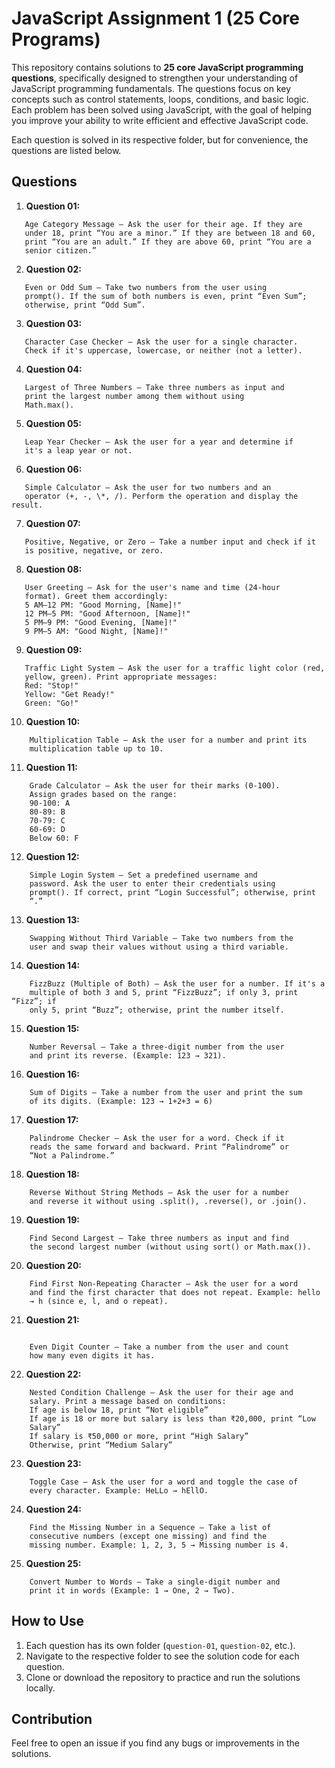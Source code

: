 # JavaScript Assignment 1 (25 Core Programs)

This repository contains solutions to **25 core JavaScript programming questions**, specifically designed to strengthen your understanding of JavaScript programming fundamentals. The questions focus on key concepts such as control statements, loops, conditions, and basic logic. Each problem has been solved using JavaScript, with the goal of helping you improve your ability to write efficient and effective JavaScript code.

Each question is solved in its respective folder, but for convenience, the questions are listed below.

## Questions

1. **Question 01:**

```
   Age Category Message – Ask the user for their age. If they are
   under 18, print “You are a minor.” If they are between 18 and 60,
   print “You are an adult.” If they are above 60, print “You are a
   senior citizen.”
```

2. **Question 02:**

```
   Even or Odd Sum – Take two numbers from the user using
   prompt(). If the sum of both numbers is even, print “Even Sum”;
   otherwise, print “Odd Sum”.
```

3. **Question 03:**

```
   Character Case Checker – Ask the user for a single character.
   Check if it's uppercase, lowercase, or neither (not a letter).
```

4. **Question 04:**

```
   Largest of Three Numbers – Take three numbers as input and
   print the largest number among them without using
   Math.max().
```

5. **Question 05:**

```
   Leap Year Checker – Ask the user for a year and determine if
   it's a leap year or not.
```

6. **Question 06:**

```
   Simple Calculator – Ask the user for two numbers and an
   operator (+, -, \*, /). Perform the operation and display the result.
```

7. **Question 07:**

```
   Positive, Negative, or Zero – Take a number input and check if it
   is positive, negative, or zero.
```

8. **Question 08:**

```
   User Greeting – Ask for the user's name and time (24-hour
   format). Greet them accordingly:
   5 AM–12 PM: "Good Morning, [Name]!"
   12 PM–5 PM: "Good Afternoon, [Name]!"
   5 PM–9 PM: "Good Evening, [Name]!"
   9 PM–5 AM: "Good Night, [Name]!"
```

9. **Question 09:**

```
   Traffic Light System – Ask the user for a traffic light color (red,
   yellow, green). Print appropriate messages:
   Red: "Stop!"
   Yellow: "Get Ready!"
   Green: "Go!"
```

10. **Question 10:**

```
    Multiplication Table – Ask the user for a number and print its
    multiplication table up to 10.
```

11. **Question 11:**

```
    Grade Calculator – Ask the user for their marks (0-100).
    Assign grades based on the range:
    90-100: A
    80-89: B
    70-79: C
    60-69: D
    Below 60: F
```

12. **Question 12:**

```
    Simple Login System – Set a predefined username and
    password. Ask the user to enter their credentials using
    prompt(). If correct, print “Login Successful”; otherwise, print
    “.”
```

13. **Question 13:**

```
    Swapping Without Third Variable – Take two numbers from the
    user and swap their values without using a third variable.
```

14. **Question 14:**

```
    FizzBuzz (Multiple of Both) – Ask the user for a number. If it's a
    multiple of both 3 and 5, print “FizzBuzz”; if only 3, print “Fizz”; if
    only 5, print “Buzz”; otherwise, print the number itself.
```

15. **Question 15:**

```
    Number Reversal – Take a three-digit number from the user
    and print its reverse. (Example: 123 → 321).
```

16. **Question 16:**

```
    Sum of Digits – Take a number from the user and print the sum
    of its digits. (Example: 123 → 1+2+3 = 6)
```

17. **Question 17:**

```
    Palindrome Checker – Ask the user for a word. Check if it
    reads the same forward and backward. Print “Palindrome” or
    “Not a Palindrome.”
```

18. **Question 18:**

```
    Reverse Without String Methods – Ask the user for a number
    and reverse it without using .split(), .reverse(), or .join().
```

19. **Question 19:**

```
    Find Second Largest – Take three numbers as input and find
    the second largest number (without using sort() or Math.max()).
```

20. **Question 20:**

```
    Find First Non-Repeating Character – Ask the user for a word
    and find the first character that does not repeat. Example: hello
    → h (since e, l, and o repeat).
```

21. **Question 21:**

```

    Even Digit Counter – Take a number from the user and count
    how many even digits it has.
```

22. **Question 22:**

```
    Nested Condition Challenge – Ask the user for their age and
    salary. Print a message based on conditions:
    If age is below 18, print “Not eligible”
    If age is 18 or more but salary is less than ₹20,000, print “Low
    Salary”
    If salary is ₹50,000 or more, print “High Salary”
    Otherwise, print “Medium Salary”
```

23. **Question 23:**

```
    Toggle Case – Ask the user for a word and toggle the case of
    every character. Example: HeLLo → hEllO.
```

24. **Question 24:**

```
    Find the Missing Number in a Sequence – Take a list of
    consecutive numbers (except one missing) and find the
    missing number. Example: 1, 2, 3, 5 → Missing number is 4.
```

25. **Question 25:**

```
    Convert Number to Words – Take a single-digit number and
    print it in words (Example: 1 → One, 2 → Two).
```

## How to Use

1. Each question has its own folder (`question-01`, `question-02`, etc.).
2. Navigate to the respective folder to see the solution code for each question.
3. Clone or download the repository to practice and run the solutions locally.

## Contribution

Feel free to open an issue if you find any bugs or improvements in the solutions.
